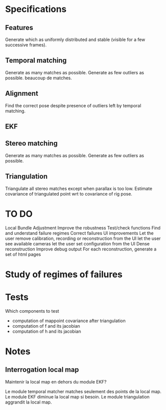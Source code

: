 
Specifications
==============

Features
--------
Generate which as uniformly distributed and stable (visible for a few successive frames).

Temporal matching
-----------------
Generate as many matches as possible.
Generate as few outliers as possible.
beaucoup de matches.

Alignment
---------

Find the correct pose despite presence of outliers left by temporal matching.

EKF
---

Stereo matching
---------------
Generate as many matches as possible.
Generate as few outliers as possible.

Triangulation
-------------
Triangulate all stereo matches except when parallax is too low.
Estimate covariance of triangulated point wrt to covariance of rig pose.

TO DO
=====

Local Bundle Adjustment
Improve the robustness
    Test/check functions
    Find and understand failure regimes
    Correct failures
UI improvements
    Let the user remove calibration, recording or reconstruction from the UI
    let the user see available cameras
    let the user set configuration from the UI
Dense reconstruction
Improve debug output
    For each reconstruction, generate a set of html pages

Study of regimes of failures
============================

Tests
=====

Which components to test
- computation of mappoint covariance after triangulation
- computation of f and its jacobian
- computation of h and its jacobian

Notes
=====

Interrogation local map
-----------------------

Maintenir la local map en dehors du module EKF?

Le module temporal matcher matches seulement des points de la local map.
Le module EKF diminue la local map si besoin.
Le module triangulation aggrandit la local map.

